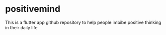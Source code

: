 # positivemind
This is a flutter app github repository to help people imbibe positive thinking in their daily life
